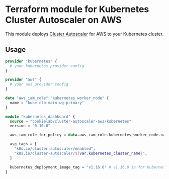 # Terraform module for Kubernetes Cluster Autoscaler on AWS

This module deploys [Cluster Autoscaler](https://github.com/kubernetes/autoscaler/tree/master/cluster-autoscaler) for AWS to your Kubernetes cluster.

## Usage

```terraform
provider "kubernetes" {
  # your kubernetes provider config
}

provider "aws" {
  # your aws provider config
}

data "aws_iam_role" "kubernetes_worker_node" {
  name = "kube-clb-main-wg-primary"
}

module "kubernetes_dashboard" {
  source = "cookielab/cluster-autoscaler-aws/kubernetes"
  version = "0.10.0"

  aws_iam_role_for_policy = data.aws_iam_role.kubernetes_worker_node.name

  asg_tags = [
    "k8s.io/cluster-autoscaler/enabled",
    "k8s.io/cluster-autoscaler/${var.kubernetes_cluster_name}",
  ]

  kubernetes_deployment_image_tag = "v1.16.0" # v1.16.0 is for kubernetes 1.16.x
}
```
